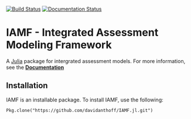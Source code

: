 [![Build Status](https://travis-ci.org/davidanthoff/IAMF.jl.svg?branch=master)](https://travis-ci.org/davidanthoff/IAMF.jl)
[![Documentation Status](https://readthedocs.org/projects/iamf/badge/?version=latest)](https://readthedocs.org/projects/iamf/?badge=latest)

# IAMF - Integrated Assessment Modeling Framework

A [Julia](http://julialang.org) package for intergrated assessment models. For more information, see the **[Documentation](http://iamf.readthedocs.org/en/latest/)**

## Installation

IAMF is an installable package. To install IAMF, use the following:

````
Pkg.clone("https://github.com/davidanthoff/IAMF.jl.git")
````
